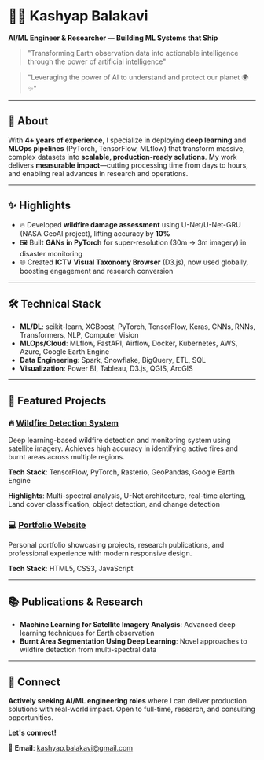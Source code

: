 # 👨‍💻 Kashyap Balakavi

**AI/ML Engineer & Researcher — Building ML Systems that Ship**

> "Transforming Earth observation data into actionable intelligence through the power of artificial intelligence"

> "Leveraging the power of AI to understand and protect our planet 🌍✨"

---

## 🌟 About

With **4+ years of experience**, I specialize in deploying **deep learning** and **MLOps pipelines** (PyTorch, TensorFlow, MLflow) that transform massive, complex datasets into **scalable, production-ready solutions**. My work delivers **measurable impact**—cutting processing time from days to hours, and enabling real advances in research and operations.

---

## ✨ Highlights

- 🔥 Developed **wildfire damage assessment** using U-Net/U-Net-GRU (NASA GeoAI project), lifting accuracy by **10%**
- 🖼️ Built **GANs in PyTorch** for super-resolution (30m → 3m imagery) in disaster monitoring
- 🌐 Created **ICTV Visual Taxonomy Browser** (D3.js), now used globally, boosting engagement and research conversion

---

## 🛠️ Technical Stack

- **ML/DL**: scikit-learn, XGBoost, PyTorch, TensorFlow, Keras, CNNs, RNNs, Transformers, NLP, Computer Vision
- **MLOps/Cloud**: MLflow, FastAPI, Airflow, Docker, Kubernetes, AWS, Azure, Google Earth Engine
- **Data Engineering**: Spark, Snowflake, BigQuery, ETL, SQL
- **Visualization**: Power BI, Tableau, D3.js, QGIS, ArcGIS

---

## 🚀 Featured Projects

### 🔥 [Wildfire Detection System](https://github.com/bsvskashyap/satellite-burnt-area-segmentation)

Deep learning-based wildfire detection and monitoring system using satellite imagery. Achieves high accuracy in identifying active fires and burnt areas across multiple regions.

**Tech Stack**: TensorFlow, PyTorch, Rasterio, GeoPandas, Google Earth Engine

**Highlights**: Multi-spectral analysis, U-Net architecture, real-time alerting, Land cover classification, object detection, and change detection

### 💻 [Portfolio Website](https://bsvskashyap.github.io/kashyap_balakavi-portfolio)

Personal portfolio showcasing projects, research publications, and professional experience with modern responsive design.

**Tech Stack**: HTML5, CSS3, JavaScript

---

## 📚 Publications & Research

- **Machine Learning for Satellite Imagery Analysis**: Advanced deep learning techniques for Earth observation
- **Burnt Area Segmentation Using Deep Learning**: Novel approaches to wildfire detection from multi-spectral data

---

## 🤝 Connect

**Actively seeking AI/ML engineering roles** where I can deliver production solutions with real-world impact. Open to full-time, research, and consulting opportunities.

**Let's connect!**

📧 **Email**: kashyap.balakavi@gmail.com
